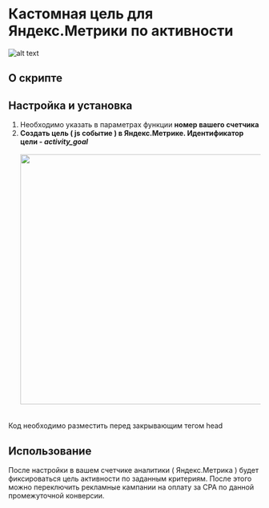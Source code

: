 # Кастомная цель для Яндекс.Метрики по активности

![alt text](https://i.ibb.co/QjsTLRt/main.jpg)

## О скрипте


## Настройка и установка

1. Необходимо указать в параметрах функции **номер вашего счетчика**
2. **Создать цель ( js событие ) в Яндекс.Метрике. Идентификатор цели - *activity_goal***
<br><br><img src="https://i.ibb.co/1Zbmr4B/goal.jpg" width="500"/>

<br>Код необходимо разместить перед закрывающим тегом head

## Использование

После настройки в вашем счетчике аналитики ( Яндекс.Метрика ) будет фиксироваться цель активности по заданным критериям. После этого можно переключить рекламные кампании на оплату за CPA по данной промежуточной конверсии.

